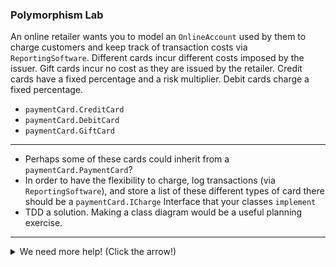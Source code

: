 ### Polymorphism Lab

An online retailer wants you to model an `OnlineAccount` used by them to charge customers and keep track of transaction costs via `ReportingSoftware`. Different cards incur different costs imposed by the issuer. Gift cards incur no cost as they are issued by the retailer. Credit cards have a fixed percentage and a risk multiplier. Debit cards charge a fixed percentage.

- `paymentCard.CreditCard`
- `paymentCard.DebitCard`
- `paymentCard.GiftCard`

<hr>

- Perhaps some of these cards could inherit from a `paymentCard.PaymentCard`?    
- In order to have the flexibility to charge, log transactions (via `ReportingSoftware`), and store a list of these different types of card there should be a `paymentCard.ICharge` Interface that your classes `implement`
- TDD a solution. Making a class diagram would be a useful planning exercise.

<hr>

<details>
    <summary>We need more help! (Click the arrow!)</summary>
    
### paymentCard.ICharge

```java
    double getTransactionCost(double purchaseAmount);
    void charge(double purchaseAmount);
```

### paymentCard.PaymentCard
#### Abstract class `implements paymentCard.ICharge`
- `cardNumber`
- `expiryDate`
- `securityNumber`
- `charges`
- Charging implies updating the list of `charges`

### paymentCard.CreditCard
#### Concrete class `extends paymentCard.PaymentCard`
- `customerRiskMultiplier`
- `creditLimit`

- Charging implies reducing the credit limit
- Should be able calculate transaction cost of 2% and account for `customerRiskMultiplier`

### paymentCard.DebitCard
#### Concrete class `extends paymentCard.PaymentCard`
- `sortCode`
- `accountNumber`

- Should be able calculate transaction cost of 1%
- Charging has no implementation (left to superclass)

### paymentCard.GiftCard
#### Concrete class - no Superclass, `implements paymentCard.ICharge`
- `vendor`
- `balance`

- Charging implies reducing the balance
- The transaction cost is zero
- Transactions are not logged

### OnlineAccount
#### Concrete class - no relation to other classes via extends / implements
- `name`
- `paymentMethods`
- `reportingSoftware`

- Should be able to `chargeCustomer(...)` via a selected `paymentMethod` and tell the `reportingSoftware` to log the cost of the transaction

### ReportingSoftware 
#### Concrete class - no relation to other classes via extends / implements
- `transactionCosts`

- Should be able to add to list of transaction costs
</details>



